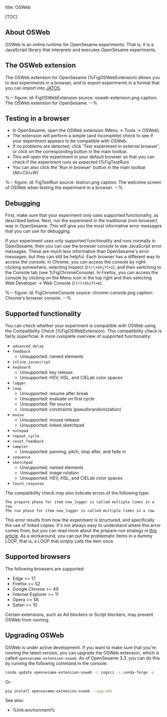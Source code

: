 title: OSWeb


[TOC]


## About OSWeb

OSWeb is an online runtime for OpenSesame experiments. That is, it is a JavaScript library that interprets and executes OpenSesame experiments.


## The OSWeb extension

The OSWeb extension for OpenSesame (%FigOSWebExtension) allows you to test experiments in a browser, and to export experiments in a format that you can import into [JATOS](%url:jatos%).


%--
figure:
 id: FigOSWebExtension
 source: osweb-extension.png
 caption: The OSWeb extension for OpenSesame.
--%


## Testing in a browser

- In OpenSesame, open the OSWeb extension (Menu → Tools → OSWeb).
- The extension will perform a simple (and incomplete) check to see if your experiment appears to be compatible with OSWeb.
- If no problems are detected, click 'Test experiment in external browser', or click on the corresponding button in the main toolbar.
- This will open the experiment in your default browser so that you can check if the experiment runs as expected (%FigTestRun).
- You can also click the 'Run in browser' button in the main toolbar (Alt+Ctrl+W)


%--
figure:
 id: FigTestRun
 source: testrun.png
 caption: The welcome screen of OSWeb when testing the experiment in a browser.
--%


## Debugging

First, make sure that your experiment only uses supported functionality, as described below. Next, run the experiment in the traditional (non-browser) way in OpenSesame. This will give you the most informative error messages that you can use for debugging.

If your experiment uses only supported functionality and runs normally in OpenSesame, then you can use the browser console to see JavaScript error messages. These are much less informative than OpenSesame's error messages, but they can still be helpful. Each browser has a different way to access the console. In Chrome, you can access the console by right-clicking somewhere, selecting Inspect (`Ctrl+Shift+I`), and then switching to the Console tab (see %FigChromeConsole). In Firefox, you can access the console by clicking on the Menu icon in the top right and then selecting Web Developer → Web Console (`Ctrl+Shift+K`).


%--
figure:
 id: FigChromeConsole
 source: chrome-console.png
 caption: Chrome's browser console.
--%



## Supported functionality

You can check whether your experiment is compatible with OSWeb using the Compatibility Check (%FigOSWebExtension). This compatibility check is fairly superficial. A more complete overview of supported functionality:

- `advanced_delay`
- `feedback`
    - Unsupported: named elements
- `inline_javascript`
- `keyboard`
    - Unsupported: key release
    - Unsupported: HSV, HSL, and CIELab color spaces
- `logger`
- `loop`
    - Unsupported: resume after break
    - Unsupported: evaluate on first cycle
    - Unsupported: file source
    - Unsupported: constraints (pseudorandomization)
- `mouse`
    - Unsupported: mouse release
    - Unsupported: linked sketchpad
- `notepad`
- `repeat_cycle`
- `reset_feedback`
- `sampler`
    - Unsupported: panning, pitch, stop after, and fade in
- `sequence`
- `sketchpad`
    - Unsupported: named elements
    - Unsupported: image rotation 
    - Unsupported: HSV, HSL, and CIELab color spaces
- `touch_response`


The compatibility check may also indicate errors of the following type:

```
The prepare phase for item new_logger is called multiple times in a row
The run phase for item new_logger is called multiple times in a row
```

This error results from how the experiment is structured, and specifically the use of linked copies. It's not always easy to understand where this error comes from, but you can read more about the prepare-run strategy in [this article](%url:prepare-run%). As a workaround, you can put the problematic items in a dummy LOOP, that is, a LOOP that simply calls the item once.


## Supported browsers

The following browsers are supported:

- Edge >= 17
- Firefox >= 52
- Google Chrome >= 49
- Internet Explorer >= 11
- Opera >= 56
- Safari >= 10

Certain extensions, such as Ad blockers or Script blockers, may prevent OSWeb from running.


## Upgrading OSWeb

OSWeb is under active development. If you want to make sure that you're running the latest version, you can upgrade the OSWeb extension, which is called `opensesame-extension-osweb`. As of OpenSesame 3.3, you can do this by running the following command in the console:

```bash
conda update opensesame-extension-osweb -c cogsci -c conda-forge -y
```

Or:

```bash
pip install opensesame-extension-osweb --upgrade
```

See also:

- %link:environment%

